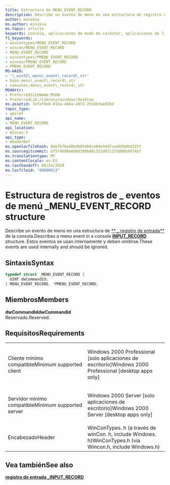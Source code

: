 ```yaml
---
title: Estructura de MENU_EVENT_RECORD
description: Describe un evento de menú en una estructura de registro de entrada de la consola \_ . Estos eventos se usan internamente y deben omitirse.
author: miniksa
ms.author: miniksa
ms.topic: article
keywords: consola, aplicaciones de modo de carácter, aplicaciones de línea de comandos, aplicaciones de terminal, API de consola
f1_keywords:
- wincontypes/MENU_EVENT_RECORD
- wincon/MENU_EVENT_RECORD
- MENU_EVENT_RECORD
- wincontypes/PMENU_EVENT_RECORD
- wincon/PMENU_EVENT_RECORD
- PMENU_EVENT_RECORD
MS-HAID:
- '\_win32\_menu\_event\_record\_str'
- base.menu\_event\_record\_str
- consoles.menu\_event\_record\_str
MSHAttr:
- PreferredSiteName:MSDN
- PreferredLib:/library/windows/desktop
ms.assetid: 7efef0e0-01ba-44ba-a972-25c6b3aed2bd
topic_type:
- apiref
api_name:
- MENU_EVENT_RECORD
api_location:
- Wincon.h
api_type:
- HeaderDef
ms.openlocfilehash: 8bbfbf6ad8bd885d69ce08e94dfced93b0bd3257
ms.sourcegitcommit: b75f4688e080d300b80c552d0711fdd86b9974bf
ms.translationtype: MT
ms.contentlocale: es-ES
ms.lasthandoff: 08/24/2020
ms.locfileid: "89060613"
---
```

# <a name="menu_event_record-structure"></a><span data-ttu-id="94ee6-105">Estructura de registros de \_ eventos de menú \_</span><span class="sxs-lookup"><span data-stu-id="94ee6-105">MENU\_EVENT\_RECORD structure</span></span>


<span data-ttu-id="94ee6-106">Describe un evento de menú en una estructura de [\*\* \_ registro de entrada\*\*](input-record-str.md) de la consola.</span><span class="sxs-lookup"><span data-stu-id="94ee6-106">Describes a menu event in a console [**INPUT\_RECORD**](input-record-str.md) structure.</span></span> <span data-ttu-id="94ee6-107">Estos eventos se usan internamente y deben omitirse.</span><span class="sxs-lookup"><span data-stu-id="94ee6-107">These events are used internally and should be ignored.</span></span>

<a name="syntax"></a><span data-ttu-id="94ee6-108">Sintaxis</span><span class="sxs-lookup"><span data-stu-id="94ee6-108">Syntax</span></span>
------

```C
typedef struct _MENU_EVENT_RECORD {
  UINT dwCommandId;
} MENU_EVENT_RECORD, *PMENU_EVENT_RECORD;
```

<a name="members"></a><span data-ttu-id="94ee6-109">Miembros</span><span class="sxs-lookup"><span data-stu-id="94ee6-109">Members</span></span>
-------

<span data-ttu-id="94ee6-110">**dwCommandId**</span><span class="sxs-lookup"><span data-stu-id="94ee6-110">**dwCommandId**</span></span>  
<span data-ttu-id="94ee6-111">Reservado.</span><span class="sxs-lookup"><span data-stu-id="94ee6-111">Reserved.</span></span>

<a name="requirements"></a><span data-ttu-id="94ee6-112">Requisitos</span><span class="sxs-lookup"><span data-stu-id="94ee6-112">Requirements</span></span>
------------

<table>
<colgroup>
<col width="50%" />
<col width="50%" />
</colgroup>
<tbody>
<tr class="odd">
<td><p><span data-ttu-id="94ee6-113">Cliente mínimo compatible</span><span class="sxs-lookup"><span data-stu-id="94ee6-113">Minimum supported client</span></span></p></td>
<td><p><span data-ttu-id="94ee6-114">Windows 2000 Professional [solo aplicaciones de escritorio]</span><span class="sxs-lookup"><span data-stu-id="94ee6-114">Windows 2000 Professional [desktop apps only]</span></span></p></td>
</tr>
<tr class="even">
<td><p><span data-ttu-id="94ee6-115">Servidor mínimo compatible</span><span class="sxs-lookup"><span data-stu-id="94ee6-115">Minimum supported server</span></span></p></td>
<td><p><span data-ttu-id="94ee6-116">Windows 2000 Server [solo aplicaciones de escritorio]</span><span class="sxs-lookup"><span data-stu-id="94ee6-116">Windows 2000 Server [desktop apps only]</span></span></p></td>
</tr>
<tr class="odd">
<td><p><span data-ttu-id="94ee6-117">Encabezado</span><span class="sxs-lookup"><span data-stu-id="94ee6-117">Header</span></span></p></td>
<td><span data-ttu-id="94ee6-118">WinConTypes. h (a través de winCon. h, include Windows. h)</span><span class="sxs-lookup"><span data-stu-id="94ee6-118">WinConTypes.h (via Wincon.h, include Windows.h)</span></span></td>
</tr>
</tbody>
</table>

## <a name="span-idsee_alsospansee-also"></a><span data-ttu-id="94ee6-119"><span id="see_also"></span>Vea también</span><span class="sxs-lookup"><span data-stu-id="94ee6-119"><span id="see_also"></span>See also</span></span>


[<span data-ttu-id="94ee6-120">**registro de entrada \_**</span><span class="sxs-lookup"><span data-stu-id="94ee6-120">**INPUT\_RECORD**</span></span>](input-record-str.md)

 

 




